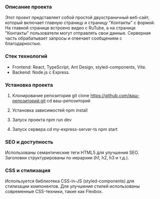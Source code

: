 ### Описание проекта
Этот проект представляет собой простой двухстраничный веб-сайт, который включает главную страницу и страницу "Контакты" с формой. На главной странице встроено видео с RuTube, а на странице "Контакты" пользователи могут отправлять свои данные. Серверная часть обрабатывает запросы и отвечает сообщением с благодарностью.

### Стек технологий
- Frontend: React, TypeScript, Ant Design, styled-components, Vite.
- Backend: Node.js с Express.

### Установка проекта
1.  Клонирование репозитория
    git clone https://github.com/ваш-репозиторий.git
    cd ваш-репозиторий

2.  Установка зависимостей
    npm install

3. Запуск проекта
   npm run dev

4. Запуск сервера
    cd my-express-server-ts 
    npm start

### SEO и доступность
Использованы семантические теги HTML5 для улучшения SEO.
Заголовки структурированы по иерархии (h1, h2, h3 и т.д.).

### CSS и стилизация
Используется библиотека CSS-in-JS (styled-components) для стилизации компонентов.
Для улучшения стилей использованы современные CSS-техники, такие как Flexbox.